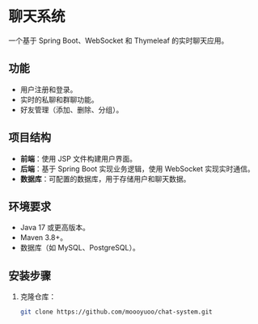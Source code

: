 # 聊天系统

一个基于 Spring Boot、WebSocket 和 Thymeleaf 的实时聊天应用。

## 功能
- 用户注册和登录。
- 实时的私聊和群聊功能。
- 好友管理（添加、删除、分组）。

## 项目结构
- **前端**：使用 JSP 文件构建用户界面。
- **后端**：基于 Spring Boot 实现业务逻辑，使用 WebSocket 实现实时通信。
- **数据库**：可配置的数据库，用于存储用户和聊天数据。

## 环境要求
- Java 17 或更高版本。
- Maven 3.8+。
- 数据库（如 MySQL、PostgreSQL）。

## 安装步骤
1. 克隆仓库：
   ```bash
   git clone https://github.com/moooyuoo/chat-system.git



